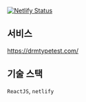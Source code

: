[![Netlify Status](https://api.netlify.com/api/v1/badges/821a709d-32f5-42e1-875b-8326513b95a3/deploy-status)](https://app.netlify.com/sites/modest-panini-bca8ee/deploys)

## 서비스

https://drmtypetest.com/

## 기술 스택

`ReactJS`, `netlify`